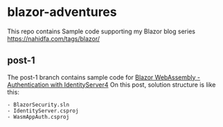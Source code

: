 # blazor-adventures

This repo contains Sample code supporting my Blazor blog series https://nahidfa.com/tags/blazor/

## post-1 

The post-1 branch contains sample code for [Blazor WebAssembly - Authentication with IdentityServer4](https://nahidfa.com/posts/blazor-webassembly-with-identityserver4-part-1/)
On this post, solution structure is like this: 

  ```
- BlazorSecurity.sln 
  - IdentityServer.csproj 
  - WasmAppAuth.csproj 
  ```
